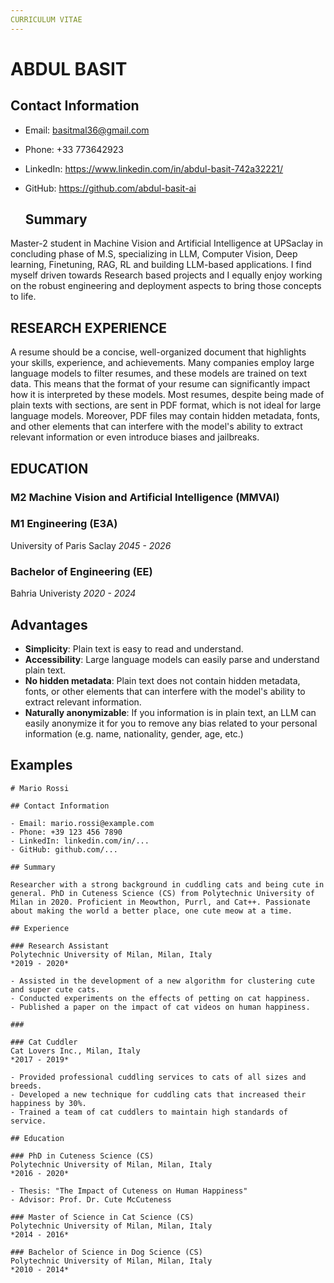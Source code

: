 ```yaml
---
CURRICULUM VITAE
---
```


<style>
pre {
    white-space: pre-line;
}
</style>

#  ABDUL BASIT

## Contact Information

- Email: basitmal36@gmail.com
- Phone: +33 773642923
- LinkedIn: https://www.linkedin.com/in/abdul-basit-742a32221/
- GitHub: https://github.com/abdul-basit-ai

  ## Summary

Master-2 student in Machine Vision and Artificial Intelligence at UPSaclay in concluding phase of M.S, specializing in LLM, Computer Vision, Deep learning, Finetuning, RAG, RL and building LLM-based applications. I find myself driven towards Research based projects and I equally enjoy working on the robust engineering and deployment aspects to bring those concepts to life.

## RESEARCH EXPERIENCE

A resume should be a concise, well-organized document that highlights your skills, experience, and achievements. Many companies employ large language models to filter resumes, and these models are trained on text data. This means that the format of your resume can significantly impact how it is interpreted by these models. Most resumes, despite being made of plain texts with sections, are sent in PDF format, which is not ideal for large language models. Moreover, PDF files may contain hidden metadata, fonts, and other elements that can interfere with the model's ability to extract relevant information or even introduce biases and jailbreaks.

## EDUCATION

### M2 Machine Vision and Artificial Intelligence (MMVAI)
### M1 Engineering (E3A)
University of Paris Saclay 
*2045 - 2026*

### Bachelor of Engineering (EE)
Bahria Univeristy
*2020 - 2024*

## Advantages

- **Simplicity**: Plain text is easy to read and understand.
- **Accessibility**: Large language models can easily parse and understand plain text.
- **No hidden metadata**: Plain text does not contain hidden metadata, fonts, or other elements that can interfere with the model's ability to extract relevant information.
- **Naturally anonymizable**: If you information is in plain text, an LLM can easily anonymize it for you to remove any bias related to your personal information (e.g. name, nationality, gender, age, etc.)

## Examples

```
# Mario Rossi

## Contact Information

- Email: mario.rossi@example.com
- Phone: +39 123 456 7890
- LinkedIn: linkedin.com/in/...
- GitHub: github.com/...

## Summary

Researcher with a strong background in cuddling cats and being cute in general. PhD in Cuteness Science (CS) from Polytechnic University of Milan in 2020. Proficient in Meowthon, Purrl, and Cat++. Passionate about making the world a better place, one cute meow at a time.

## Experience

### Research Assistant
Polytechnic University of Milan, Milan, Italy
*2019 - 2020*

- Assisted in the development of a new algorithm for clustering cute and super cute cats.
- Conducted experiments on the effects of petting on cat happiness.
- Published a paper on the impact of cat videos on human happiness.

###

### Cat Cuddler
Cat Lovers Inc., Milan, Italy
*2017 - 2019*

- Provided professional cuddling services to cats of all sizes and breeds.
- Developed a new technique for cuddling cats that increased their happiness by 30%.
- Trained a team of cat cuddlers to maintain high standards of service.

## Education

### PhD in Cuteness Science (CS)
Polytechnic University of Milan, Milan, Italy
*2016 - 2020*

- Thesis: "The Impact of Cuteness on Human Happiness"
- Advisor: Prof. Dr. Cute McCuteness

### Master of Science in Cat Science (CS)
Polytechnic University of Milan, Milan, Italy
*2014 - 2016*

### Bachelor of Science in Dog Science (CS)
Polytechnic University of Milan, Milan, Italy
*2010 - 2014*
```
